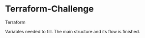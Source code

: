 # Terraform-Challenge
Terraform 

 
Variables needed to fill. The main structure and its flow is finished.
